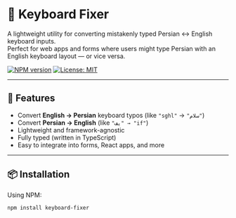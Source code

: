 # 🧠 Keyboard Fixer

A lightweight utility for converting mistakenly typed Persian ↔ English keyboard inputs.  
Perfect for web apps and forms where users might type Persian with an English keyboard layout — or vice versa.

[![NPM version](https://img.shields.io/npm/v/keyboard-fixer.svg)](https://www.npmjs.com/package/keyboard-fixer)
[![License: MIT](https://img.shields.io/badge/License-MIT-green.svg)](LICENSE)

---

## 🚀 Features

- Convert **English → Persian** keyboard typos (like `"sghl"` → `"سلام"`)
- Convert **Persian → English** (like `"یف" → "if"`)
- Lightweight and framework-agnostic
- Fully typed (written in TypeScript)
- Easy to integrate into forms, React apps, and more

---

## 📦 Installation

Using NPM:

```bash
npm install keyboard-fixer

